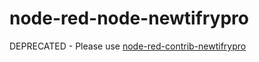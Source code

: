 node-red-node-newtifrypro
=========================
DEPRECATED - Please use <a href="https://github.com/thunderace/node-red-contrib-newtifrypro" >node-red-contrib-newtifrypro</a> 

